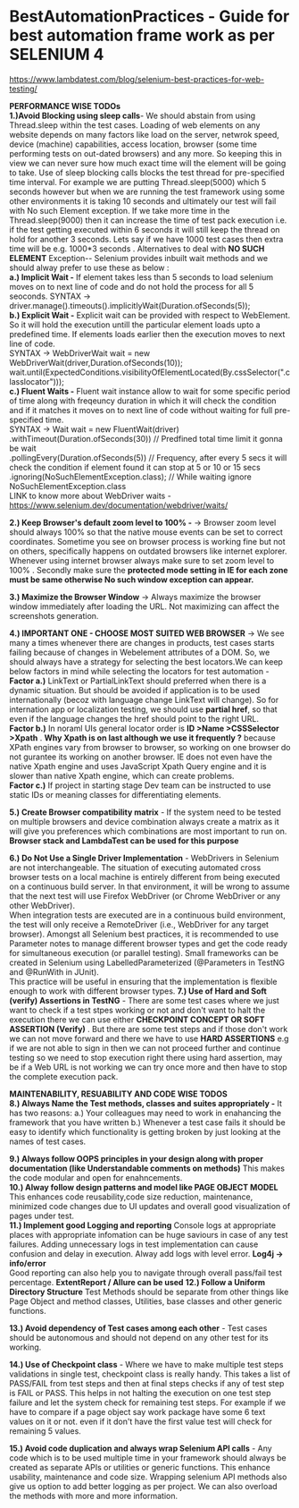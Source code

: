 # BestAutomationPractices - Guide for best automation frame work as per SELENIUM 4
https://www.lambdatest.com/blog/selenium-best-practices-for-web-testing/

****PERFORMANCE WISE TODOs****  
****1.)Avoid Blocking using sleep calls****- We should abstain from using Thread.sleep within the test cases. Loading of web elements on any website depends on many factors like load on the server, netwrok speed, device (machine) capabilities, access location, browser (some time performing tests on out-dated browsers) and any more. So keeping this in view we can never sure how much exact time will the element will be going to take. Use of sleep blocking calls blocks the test thread for pre-specified time interval. For example we are putting Thread.sleep(5000) which 5 seconds however but when we are running the test framework using some other environments it is taking 10 seconds and ultimately our test will fail with No such Element exception. If we take more time in the Thread.sleep(9000) then it can increase the time of test pack execution i.e. if the test getting executed within 6 seconds it will still keep the thread on hold for another 3 seconds. Lets say if we have 1000 test cases then extra time will be e.g. 1000*3 seconds .
Alternatives to deal with **NO SUCH ELEMENT** Exception-- Selenium provides inbuilt wait methods and we should alway prefer to use these as below :  
**a.) Implicit Wait -** If element takes less than 5 seconds to load selenium moves on to next line of code and do not hold the process for all 5 seoconds.
SYNTAX ->    driver.manage().timeouts().implicitlyWait(Duration.ofSeconds(5));  
**b.) Explicit Wait -** Explicit wait can be provided with respect to WebElement. So it will hold the execution untill the particular element loads upto a predefined time. If elements loads earlier then the execution moves to next line of code.  
SYNTAX ->     WebDriverWait wait = new WebDriverWait(driver,Duration.ofSeconds(10));  
              wait.until(ExpectedConditions.visibilityOfElementLocated(By.cssSelector(".classlocator")));               
**c.) Fluent Waits -** Fluent wait instance allow to wait for some specific period of time along with freqeuncy duration in which it will check the condition and if it matches it moves on to next line of code without waiting for full pre-specified time.   
SYNTAX ->      Wait<WebDriver> wait = new FluentWait<WebDriver>(driver)  
                .withTimeout(Duration.ofSeconds(30))  // Predfined total time limit it gonna be wait  
                .pollingEvery(Duration.ofSeconds(5))  // Frequency, after every 5 secs it will check the condition if element found it can stop at 5 or 10 or 15 secs  
                .ignoring(NoSuchElementException.class);  // While waiting ignore NoSuchElementException.class  
LINK to know more about WebDriver waits - https://www.selenium.dev/documentation/webdriver/waits/     

**2.) Keep Browser's default zoom level to 100% -** -> Browser zoom level should always 100% so that the native mouse events can be set to correct coordinates.
  Sometime you see on browser process is working fine but not on others, specifically happens on outdated browsers like internet explorer.    
  Whenever using internet browser always make sure to set zoom level to 100% . Secondly make sure the **protected mode setting in IE for each zone must be same otherwise No such window exception can appear.**  

**3.) Maximize the Browser Window** -> Always maximize the browser window immediately after loading the URL. Not maximizing can affect the screenshots generation.    

**4.) IMPORTANT ONE - CHOOSE MOST SUITED WEB BROWSER** -> We see many a times whenever there are changes in products, test cases starts failing because of changes in Webelement attributes of a DOM. So, we should always have a strategy for selecting the best locators.We can keep below factors in mind while selecting the locators for test automation -  
  **Factor a.)** LinkText or PartialLinkText should preferred when there is a dynamic situation. But should be avoided if application is to be used internationally (becoz with language change LinkText will change). So for internation app or localization testing, we should use **partial href**, so that even if the language changes the href should point to the right URL.  
  **Factor b.)** In noraml UIs general locator order is **ID >Name >CSSSelector >Xpath** . **Why Xpath is on last although we use it frequently ?** because XPath engines vary from browser to browser, so working on one browser do not gurantee its working on another browser. IE does not even have the native Xpath engine and uses JavaScript Xpath Query engine and it is slower than native Xpath engine, which can create problems.  
  **Factor c.)** If project in starting stage Dev team can be instructed to use static IDs or meaning classes for differentiating elements.  
  
**5.) Create Browser compatibility matrix** - If the system need to be tested on multiple browsers and device combination always create a matrix as it will give you preferences which combinations are most important to run on. **Browser stack and LambdaTest can be used for this purpose** 
  
**6.) Do Not Use a Single Driver Implementation** - WebDrivers in Selenium are not interchangeable. The situation of executing automated cross browser tests on a local machine is entirely different from being executed on a continuous build server. In that environment, it will be wrong to assume that the next test will use Firefox WebDriver (or Chrome WebDriver or any other WebDriver).  
When integration tests are executed are in a continuous build environment, the test will only receive a RemoteDriver (i.e., WebDriver for any target browser). Amongst all Selenium best practices, it is recommended to use Parameter notes to manage different browser types and get the code ready for simultaneous execution (or parallel testing). Small frameworks can be created in Selenium using LabelledParameterized (@Parameters in TestNG and @RunWith in JUnit).  
This practice will be useful in ensuring that the implementation is flexible enough to work with different browser types. 
**7.) Use of Hard and Soft (verify) Assertions in TestNG** - There are some test cases where we just want to check if a test stpes working or not and don't want to halt the execution there we can use either **CHECKPOINT CONCEPT OR SOFT ASSERTION (Verify)** . But there are some test steps and if those don't work we can not move forward and there we have to use **HARD ASSERTIONS** e.g if we are not able to sign in then we can not proceed further and continue testing so we need to stop execution right there using hard assertion, may be if a Web URL is not working we can try once more and then have to stop the complete execution pack.  

  

****MAINTENABILITY, RESUABILITY AND CODE WISE TODOS****   
**8.) Always Name the Test methods, classes and suites appropriately -** It has two reasons:
  a.) Your colleagues may need to work in enahancing the framework that you have written
  b.) Whenever a test case fails it should be easy to identify which functionality is getting broken by just looking at the names of test cases.
  
**9.) Always follow OOPS principles in your design along with proper documentation (like Understandable comments on methods)** This makes the code modular and open for enahncements.  
**10.) Alway follow design patterns and model like PAGE OBJECT MODEL** This enhances code reusability,code size reduction, maintenance, minimized code changes due to UI updates and overall good visualization of pages under test.  
**11.) Implement good Logging and reporting**  Console logs at appropriate places with appropriate infomation can be huge saviours in case of any test failures. Adding unnecessary logs in test implementation can cause confusion and delay in execution. Alway add logs with level error. **Log4j -> info/error**  
  Good reporting can also help you to navigate through overall pass/fail test percentage. **ExtentReport / Allure can be used**
**12.) Follow a Uniform Directory Structure** Test Methods should be separate from other things like Page Object and method classes, Utilities, base classes and other generic functions.   
  
**13.) Avoid dependency of Test cases among each other** - Test cases should be autonomous and should not depend on any other test for its working.
  
**14.) Use of Checkpoint class** - Where we have to make multiple test steps validations in single test, checkpoint class is really handy. This takes a list of PASS/FAIL from test steps and then at final steps checks if any of test step is FAIL or PASS. This helps in not halting the execution on one test step failure and let the system check for remaining test steps. For example if we have to compare if a page object say work package have some 6 text values on it or not. even if it don't have the first value test will check for remaining 5 values.
  
**15.) Avoid code duplication and always wrap Selenium API calls** - Any code which is to be used multiple time in your framework should always be created as separate APIs or utilities or generic functions. This enhance usability, maintenance and code size. Wrapping selenium API methods also give us option to add better logging as per project. We can also overload the methods with more and more information.
  


  

  
  
  
